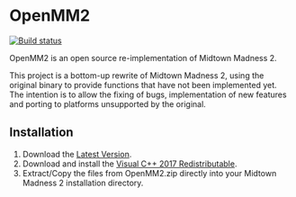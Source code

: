 # OpenMM2

[![Build status](https://ci.appveyor.com/api/projects/status/xahrpn8fefb5cwfx/branch/master?svg=true)](https://ci.appveyor.com/project/0x1F9F1/openmm2/branch/master)

OpenMM2 is an open source re-implementation of Midtown Madness 2.

This project is a bottom-up rewrite of Midtown Madness 2,
using the original binary to provide functions that have not been implemented yet.
The intention is to allow the fixing of bugs, implementation of new
features and porting to platforms unsupported by the original.

## Installation
1. Download the [Latest Version](https://ci.appveyor.com/api/projects/0x1F9F1/OpenMM2/artifacts/build/OpenMM2.zip?branch=master).
2. Download and install the [Visual C++ 2017 Redistributable](https://go.microsoft.com/fwlink/?LinkId=746571).
3. Extract/Copy the files from OpenMM2.zip directly into your Midtown Madness 2 installation directory.
